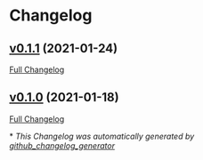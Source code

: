 # Changelog

## [v0.1.1](https://github.com/kigster/puma-daemon/tree/v0.1.1) (2021-01-24)

[Full Changelog](https://github.com/kigster/puma-daemon/compare/v0.1.0...v0.1.1)

## [v0.1.0](https://github.com/kigster/puma-daemon/tree/v0.1.0) (2021-01-18)

[Full Changelog](https://github.com/kigster/puma-daemon/compare/647f057123f45aecdb5da1d0567b92c72114cd8f...v0.1.0)



\* *This Changelog was automatically generated by [github_changelog_generator](https://github.com/github-changelog-generator/github-changelog-generator)*
